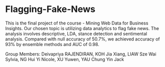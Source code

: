 # Flagging-Fake-News

This is the final project of the course - Mining Web Data for Business Insights. 
Our chosen topic is utilizing data analytics to flag fake news. 
The analysis involves descriptive, LDA, stance detection and sentimental analysis. 
Compared with null accuracy of 50.7%, we achieved accuracy of 93% by ensemble methods and AUC of 0.98.

Group Members:
Deivapriya RAJENDIRAN, 
KOH Jia Xiang,
LIAW Sze Wai Sylvia,
NG Hui Yi Nicole,
XU Yuwen,
YAU Chung Yin Jack
